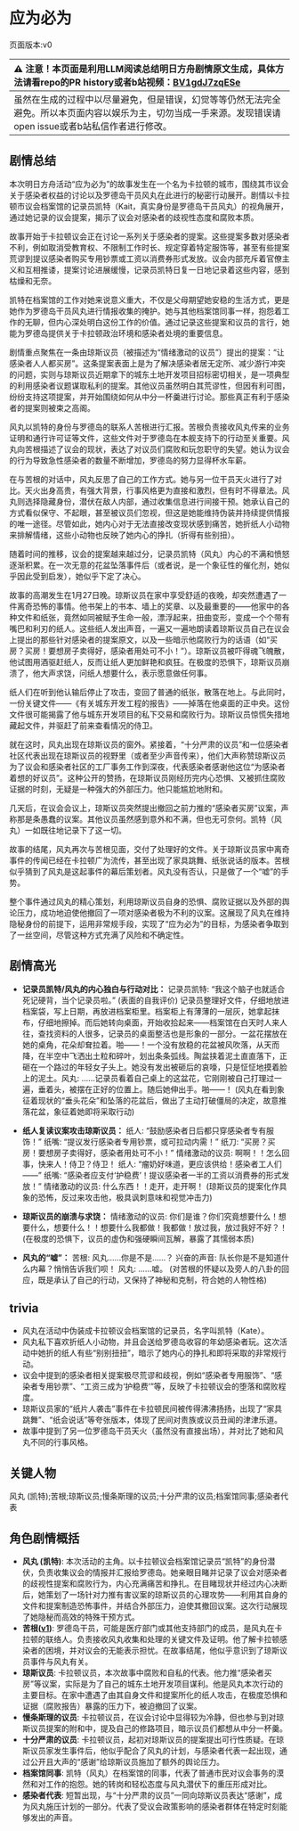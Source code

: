 # 应为必为
页面版本:v0
 

| :warning: 注意！本页面是利用LLM阅读总结明日方舟剧情原文生成，具体方法请看repo的PR history或者b站视频：[BV1gdJ7zqESe](https://www.bilibili.com/video/BV1gdJ7zqESe/)         |
|:----------------------------|
| 虽然在生成的过程中以尽量避免，但是错误，幻觉等等仍然无法完全避免。所以本页面内容以娱乐为主，切勿当成一手来源。发现错误请open issue或者b站私信作者进行修改。|



## 剧情总结
本次明日方舟活动“应为必为”的故事发生在一个名为卡拉顿的城市，围绕其市议会关于感染者权益的讨论以及罗德岛干员风丸在此进行的秘密行动展开。剧情以卡拉顿市议会档案馆的记录员凯特（Kait，真实身份是罗德岛干员风丸）的视角展开，通过她记录的议会提案，揭示了议会对感染者的歧视性态度和腐败本质。

故事开始于卡拉顿议会正在讨论一系列关于感染者的提案。这些提案多数对感染者不利，例如取消受教育权、不限制工作时长、规定穿着特定服饰等，甚至有些提案荒谬到提议感染者购买专用钞票或工资以消费券形式发放。议会内部充斥着官僚主义和互相推诿，提案讨论进展缓慢，记录员凯特日复一日地记录着这些内容，感到枯燥和无奈。

凯特在档案馆的工作对她来说意义重大，不仅是父母期望她安稳的生活方式，更是她作为罗德岛干员风丸进行情报收集的掩护。她与其他档案馆同事一样，抱怨着工作的无聊，但内心深处明白这份工作的价值。通过记录这些提案和议员的言行，她能为罗德岛提供关于卡拉顿政治环境和感染者处境的重要信息。

剧情重点聚焦在一条由琼斯议员（被描述为“情绪激动的议员”）提出的提案：“让感染者人人都买房”。这条提案表面上是为了解决感染者居无定所、减少游行冲突的问题，实则与琼斯议员近期拿下的城东土地开发项目招标密切相关，是一项典型的利用感染者议题谋取私利的提案。其他议员虽然明白其荒谬性，但因有利可图，纷纷支持这项提案，并开始围绕如何从中分一杯羹进行讨论。那些真正有利于感染者的提案则被束之高阁。

风丸以凯特的身份与罗德岛的联系人苦根进行汇报。苦根负责接收风丸传来的业务证明和通行许可证等文件，这些文件对于罗德岛在本舰支持下的行动至关重要。风丸向苦根描述了议会的现状，表达了对议员们腐败和玩忽职守的失望。她认为议会的行为导致急性感染者的数量不断增加，罗德岛的努力显得杯水车薪。

在与苦根的对话中，风丸反思了自己的工作方式。她与另一位干员天火进行了对比。天火出身高贵，有强大背景，行事风格更为直接和激烈，但有时不得章法。风丸则选择隐藏身份，潜伏在敌人内部，通过收集信息进行间接干预。她承认自己的方式看似保守、不起眼，甚至被议员们忽视，但这是她能维持伪装并持续提供情报的唯一途径。尽管如此，她内心对于无法直接改变现状感到痛苦，她折纸人小动物来排解情绪，这些小动物也反映了她内心的挣扎（折得有些别扭）。

随着时间的推移，议会的提案越来越过分，记录员凯特（风丸）内心的不满和愤怒逐渐积累。在一次无意的花盆坠落事件后（或者说，是一个象征性的催化剂，她似乎因此受到启发），她似乎下定了决心。

故事的高潮发生在1月27日晚。琼斯议员在家中享受舒适的夜晚，却突然遭遇了一件离奇恐怖的事情。他书架上的书本、墙上的奖章、以及最重要的——他家中的各种文件和纸张，竟然如同被赋予生命一般，漂浮起来，扭曲变形，变成一个个带有嘴巴和利刃的纸人。这些纸人发出声音，一遍又一遍地朗读着琼斯议员自己在议会上提出的那些针对感染者的提案原文，以及一些暗示他腐败行为的话语（如“买房？买房！要想房子卖得好，感染者用处可不小！”）。琼斯议员被吓得魂飞魄散，他试图用酒驱赶纸人，反而让纸人更加鲜艳和疯狂。在极度的恐惧下，琼斯议员崩溃了，他大声求饶，问纸人想要什么，表示愿意做任何事。

纸人们在听到他认输后停止了攻击，变回了普通的纸张，散落在地上。与此同时，一份关键文件——《有关城东开发工程的报告》——掉落在他桌面的正中央。这份文件很可能揭露了他与城东开发项目的私下交易和腐败行为。琼斯议员惊慌失措地藏起文件，并驱赶了前来查看情况的侍卫。

就在这时，风丸出现在琼斯议员的窗外。紧接着，“十分严肃的议员”和一位感染者社区代表出现在琼斯议员的视野里（或者至少声音传来），他们大声称赞琼斯议员为了议会和感染者社区的工厂事务工作到深夜，代表感染者感谢他这位“为感染者着想的好议员”。这种公开的赞扬，在琼斯议员刚经历完内心恐惧、又被抓住腐败证据的时刻，无疑是一种强大的外部压力。他只能尴尬地附和。

几天后，在议会会议上，琼斯议员突然提出撤回之前力推的“感染者买房”议案，声称那是条愚蠢的议案。其他议员虽然感到意外和不满，但也无可奈何。凯特（风丸）一如既往地记录下了这一切。

故事的结尾，风丸再次与苦根见面，交付了处理好的文件。关于琼斯议员家中离奇事件的传闻已经在卡拉顿广为流传，甚至出现了家具跳舞、纸张说话的版本。苦根似乎猜到了风丸是这起事件的幕后策划者。风丸没有否认，只是做了一个“嘘”的手势。

整个事件通过风丸的精心策划，利用琼斯议员自身的恐惧、腐败证据以及外部的舆论压力，成功地迫使他撤回了一项对感染者极为不利的议案。这展现了风丸在维持隐秘身份的前提下，运用非常规手段，实现了“应为必为”的目标，为感染者争取到了一丝空间，尽管这种方式充满了风险和不确定性。
## 剧情高光
- **记录员凯特/风丸的内心独白与行动对比：**
记录员凯特: “我这个脑子也就适合死记硬背，当个记录员啦。” (表面的自我评价)
记录员整理好文件，仔细地放进档案袋，写上日期，再放进档案柜里。档案柜上有薄薄的一层灰，她拿起抹布，仔细地擦掉。而后她转向桌面，开始收拾起来——档案馆在白天时人来人往，查找资料的人很多，记录员的桌面整洁也是形象的一部分。一盆花摆放在她的桌角，花朵却耷拉着。啪——！一个没有放稳的花盆被风吹落，从天而降，在半空中飞洒出土粒和碎叶，划出条条弧线。陶盆挟着泥土直直落下，正砸在一个路过的年轻女子头上。她没有发出被砸后的哀嚎，只是怔怔地摸着脸上的泥土。风丸: ......记录员看着自己桌上的这盆花，它刚刚被自己打理过一遍，垂着头，被摆在正好的位置上。随后她伸出手。啪——！ (风丸在看到象征着现状的“垂头花朵”和坠落的花盆后，做出了主动打破僵局的决定，故意推落花盆，象征着她即将采取行动)

- **纸人复读议案攻击琼斯议员：**
纸人: “鼓励感染者日后都只穿感染者专有服饰！”
纸嘴: “提议发行感染者专用钞票，或可拉动内需！”
纸刀: “买房？买房！要想房子卖得好，感染者用处可不小！”
情绪激动的议员: 啊啊！！怎么回事，快来人！侍卫？侍卫！
纸人: “瘤奶好味道，更应该供给！感染者工人们——”
纸嘴: “感染者应支付‘护稳费’！提议感染者一半的工资以消费券的形式发放！”
情绪激动的议员: 什么东西！！走开，走开啊！
(琼斯议员的提案化作具象的恐怖，反过来攻击他，极具讽刺意味和视觉冲击力)

- **琼斯议员的崩溃与求饶：**
情绪激动的议员: 你们是谁？你们究竟想要什么！想要什么，想要什么！！想要什么我都做！我都做！放过我，放过我好不好？！
(在极度的恐惧下，议员的虚伪和强硬瞬间瓦解，暴露了其懦弱本质)

- **风丸的“嘘”：**
苦根: 风丸......你是不是......？
兴奋的声音: 队长你是不是知道什么内幕？悄悄告诉我们呗！
风丸: ......嘘。
(对苦根的怀疑以及旁人的八卦的回应，既是承认了自己的行动，又保持了神秘和克制，符合她的人物性格)
## trivia
- 风丸在活动中伪装成卡拉顿议会档案馆的记录员，名字叫凯特（Kate）。
- 风丸私下喜欢折纸人小动物，并且会送给罗德岛收容的年幼感染者玩。这次活动中她折的纸人有些“别别扭扭”，暗示了她内心的挣扎和即将采取的非常规行动。
- 议会中提到的感染者相关提案极尽荒谬和歧视，例如“感染者专用服饰”、“感染者专用钞票”、“工资三成为‘护稳费’”等，反映了卡拉顿议会的堕落和腐败程度。
- 琼斯议员家的“纸片人袭击”事件在卡拉顿民间被传得沸沸扬扬，出现了“家具跳舞”、“纸会说话”等夸张版本，体现了民间对贵族或议员丑闻的津津乐道。
- 故事中提到了另一位罗德岛干员天火（虽然没有直接出场），并对比了她和风丸不同的行事风格。
## 关键人物
风丸 (凯特);苦根;琼斯议员;慢条斯理的议员;十分严肃的议员;档案馆同事;感染者代表
## 角色剧情概括
-   **风丸 (凯特)**: 本次活动的主角。以卡拉顿议会档案馆记录员“凯特”的身份潜伏，负责收集议会的情报并汇报给罗德岛。她亲眼目睹并记录了议会对感染者的歧视性提案和腐败行为，内心充满痛苦和挣扎。在目睹现状并经过内心决断后，她策划了一场针对力推有害议案的琼斯议员的心理攻势——利用其自身的文件和提案制造恐怖事件，并结合外部压力，迫使其撤回议案。这次行动展现了她隐秘而高效的特殊干预方式。
-   **苦根([v1](../chars/extended_char_ku_gen.md))**: 罗德岛干员，可能是医疗部门或其他支持部门的成员，是风丸在卡拉顿的联络人。负责接收风丸收集和处理的关键文件及证明。他了解卡拉顿感染者的困境，并对议会的无能表示担忧。在故事结尾，他似乎意识到了琼斯议员事件与风丸有关。
-   **琼斯议员**: 卡拉顿议员，本次故事中腐败和自私的代表。他力推“感染者买房”等议案，实际是为了自己的城东土地开发项目谋利。他是风丸本次行动的主要目标。在家中遭遇了由其自身文件和提案所化的纸人攻击，在极度恐惧和证据（腐败报告）暴露的压力下，被迫撤回了议案。
-   **慢条斯理的议员**: 卡拉顿议员，在议会讨论中显得较为冷静，但也参与到对琼斯议员提案的附和中，提及自己的修路项目，暗示议员们都想从中分一杯羹。
-   **十分严肃的议员**: 卡拉顿议员，起初对琼斯议员的提案提出可行性质疑。在琼斯议员家发生事件后，他似乎配合了风丸的计划，与感染者代表一起出现，通过公开且大声的“感谢”给琼斯议员施加了额外的舆论压力。
-   **档案馆同事**: 凯特（风丸）在档案馆的同事，代表了普通市民对议会事务的漠然和对工作的抱怨。她的转岗和轻松态度与风丸潜伏下的重压形成对比。
-   **感染者代表**: 短暂出现，与“十分严肃的议员”一同向琼斯议员表达“感谢”，成为风丸施压计划的一部分。代表了受议会政策影响的感染者群体在特定时刻能够发出的声音。